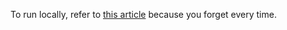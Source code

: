 To run locally, refer to [this article](https://help.github.com/articles/setting-up-your-github-pages-site-locally-with-jekyll/) because you forget every time.
